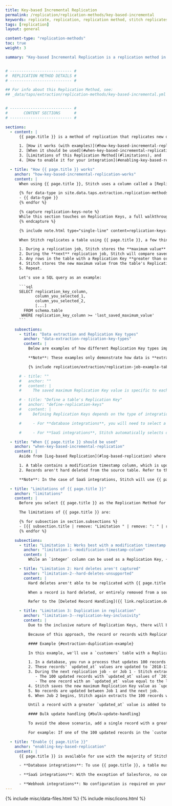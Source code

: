 ```yaml
---
title: Key-based Incremental Replication
permalink: /replication/replication-methods/key-based-incremental
keywords: replicate, replication, replication method, stitch replicates data
tags: [replication]
layout: general

content-type: "replication-methods"
toc: true
weight: 3

summary: "Key-based Incremental Replication is a replication method in which Stitch identifies new and updated data using a column called a Replication Key. This guide contains an overview of how Key-based Incremental Replication works, when it should be used, its limitations, and how to enable it for an integration."


# --------------------------- #
#  REPLICATION METHOD DETAILS #
# --------------------------- #

## For info about this Replication Method, see:
## _data/taps/extraction/replication-methods/key-based-incremental.yml


# --------------------------- #
#       CONTENT SECTIONS      #
# --------------------------- #

sections:
  - content: |
      {{ page.title }} is a method of replication that replicates new or updated data from a data source. In this guide, we'll cover:

      1. [How it works (with examples)](#how-key-based-incremental-replication-works),
      2. [When it should be used](#when-key-based-incremental-replication),
      3. [Limitations of this Replication Method](#limitations), and
      4. [How to enable it for your integration](#enabling-key-based-replication)

  - title: "How {{ page.title }} works"
    anchor: "how-key-based-incremental-replication-works"
    content: |
      When using {{ page.title }}, Stitch uses a column called a [Replication Key]({{ link.replication.rep-keys | prepend: site.baseurl }}) to identify new and updated data in a table for replication. A Replication Key is a column that exists in a source table, and must be on of the following data types:

      {% for data-type in site.data.taps.extraction.replication-methods.key-based-incremental.allowed-data-types %}
      - {{ data-type }}
      {% endfor %}

      {% capture replication-keys-note %}
      While this section touches on Replication Keys, a full walkthrough is outside the scope of this guide. Refer to the [Replication Keys]({{ link.replication.rep-keys | prepend: site.baseurl }}) documentation to learn about Replication Key requirements and how to select appropriate Replication Key columns.
      {% endcapture %}

      {% include note.html type="single-line" content=replication-keys-note %}

      When Stitch replicates a table using {{ page.title }}, a few things will happen:

      1. During a replication job, Stitch stores the **maximum value** of a table's Replication Key column.
      2. During the **next** replication job, Stitch will compare saved value from the previous job to Replication Key column values in the source.
      3. Any rows in the table with a Replication Key **greater than or equal to the stored value** are replicated.
      4. Stitch stores the new maximum value from the table's Replication Key column.
      5. Repeat.

      Let's use a SQL query as an example:

      ```sql
      SELECT replication_key_column,
             column_you_selected_1,
             column_you_selected_2,
             [...]
        FROM schema.table
       WHERE replication_key_column >= 'last_saved_maximum_value'
      ```

    subsections:
      - title: "Data extraction and Replication Key types"
        anchor: "data-extraction-replication-key-types"
        content: |
          Below are examples of how different Replication Key types impact the data extracted using {{ page.title }}.

          **Note**: These examples only demonstrate how data is **extracted** from a data source, not how it will be loaded into your destination.

          {% include replication/extraction/replication-job-example-tabs.html replication-method="key-based-incremental" %}

      # - title: ""
      #   anchor: ""
      #   content: |
      #     The saved maximum Replication Key value is specific to each table that uses {{ page.title }}. This means that a saved Replication Key value isn't used to extract data from multiple tables in a job

      # - title: "Define a table's Replication Key"
      #   anchor: "define-replication-keys"
      #   content: |
      #     Defining Replication Keys depends on the type of integration:

      #     - For **database integrations**, you will need to select a Replication Key for the table when you set it to replicate. Refer to the [Replication Keys guide]({{ link.replication.rep-keys | prepend: site.baseurl }}) for useful tips for selecting a Replication Key.

      #     - For **SaaS integrations**, Stitch automatically selects default Replication Keys. These cannot be changed.

  - title: "When {{ page.title }} should be used"
    anchor: "when-key-based-incremental-replication"
    content: |
      Aside from [Log-based Replication](#log-based-replication) where it's supported, {{ page.title }} is the most efficient method for replicating your data. If Log-based Replication is unavailable for your source, {{ page.title }} may be a good fit if:

      1. A table contains a modification timestamp column, which is updated when the record changes
      2. Records aren't hard deleted from the source table. Refer to the [Limitations section](#limitation-2--hard-deletes-unsupported) below for more info.

      **Note**: In the case of SaaS integrations, Stitch will use {{ page.title }} whenever possible. Refer to the **Schema** section of any [integration's documentation]({{ site.baseurl }}/integrations/saas) for the Replication Method and Replication Key(s) used by specific tables.

  - title: "Limitations of {{ page.title }}"
    anchor: "limitations"
    content: |
      Before you select {{ page.title }} as the Replication Method for a table, you should be aware of the limitations this method can have. Being aware of these limitations can help prevent data discrepancies and ensure your data is replicated in the most efficient manner possible.

      The limitations of {{ page.title }} are:

      {% for subsection in section.subsections %}
      - [{{ subsection.title | remove: "Limitation " | remove: ": " | remove:"1" | remove: "2" | remove: "3" | remove: "4" | remove: "5" | remove: "6" }}](#{{ subsection.anchor }})
      {% endfor %}

    subsections:
      - title: "Limitation 1: Works best with a modification timestamp column"
        anchor: "limitation-1--modification-timestamp-column"
        content: |
          While an `integer` column can be used as a Replication Key, {{ page.title }} functions best with a modification timestamp Replication Key. Unlike an auto-incrementing integer, a modification timestamp allows Stitch to identify both new and updated records for replication.

      - title: "Limitation 2: Hard deletes aren't captured"
        anchor: "limitation-2--hard-deletes-unsupported"
        content: |
          Hard deletes aren't able to be replicated with {{ page.title }}. This is due to the usage of Replication Keys to identify data for replication.

          When a record is hard deleted, or entirely removed from a source, its Replication Key value is also removed. Without a Replication Key value to check, Stitch can’t identify the change and update the record in the destination. This means that the record will remain in the destination.

          Refer to the [Deleted Record Handling]({{ link.replication.deleted-records | prepend: site.baseurl }}) guide for a more detailed explanation and examples.

      - title: "Limitation 3: Duplication in replication"
        anchor: "limitation-3--replication-key-inclusivity"
        content: |
          Due to the inclusive nature of Replication Keys, there will be some duplication during the extraction process. This is because Stitch checks for values that are greater than **or equal to** the last saved maximum Replication Key value.

          Because of this approach, the record or records with Replication Key values equal to the maximum value will be selected for extraction during subsequent jobs. Most of the time, the number of re-replicated rows will be small. If, however, a bulk update occurs and a large number of records all have the same Replication Key value, you could see a high amount of rows being replicated during every replication job until a greater Replication Key value is detected.

          #### Example {#extraction-duplication-example}

          In this example, we'll use a `customers` table with a Replication Key column named `updated_at`.

          1. In a database, you run a process that updates 100 records in the `customers` table.
          2. These records' `updated_at` values are updated to `2018-11-01 00:00:00`.
          3. During the next replication job - or Job 1 - Stitch extracts 101 records from the source `customers` table:
             - The 100 updated records with `updated_at` values of `2018-11-01 00:00:00`, and
             - The one record with an `updated_at` value equal to the last saved maximum value from the previous replication job.
          4. Stitch saves the new maximum Replication Key value as `updated_at: 2018-11-01 00:00:00`.
          5. No records are updated between Job 1 and the next job.
          6. When Job 2 begins, Stitch again extracts the 100 records with `updated_at: 2018-11-01 00:00:00` because their Replication Key values are **equal to** the last saved maximum value.

          Until a record with a greater `updated_at` value is added to the `customers` table, Stitch will continue to extract all records with `updated_at: 2018-11-01 00:00:00` values.

          #### Bulk update handling {#bulk-update-handling}

          To avoid the above scenario, add a single record with a greater Replication Key value at the end of a bulk update. This will ensure that the maximum Replication Key value Stitch saves will only be equal to one record instead of many.

          For example: If one of the 100 updated records in the `customers` table had had an `updated_at` value of `2018-11-01 00:00:01`, Stitch would have saved this as the maximum Replication Key value. Then, during Job 2, only one record - instead of 100 - would have been re-replicated.

  - title: "Enable {{ page.title }}"
    anchor: "enabling-key-based-replication"
    content: |
      {{ page.title }} is available for use with the majority of Stitch integrations. Depending on the type of integration, enabling this Replication Method will vary:

      - **Database integrations**: To use {{ page.title }}, a table must contain a column suitable for use as a [Replication Key]({{ link.replication.rep-keys | prepend: site.baseurl }}). **Note**: For MongoDB integrations, there are additional considerations for Replication Keys. Refer to the [MongoDB Replication Keys]({{ link.replication.mongo-rep-keys | prepend: site.baseurl }}) guide for more info.

      - **SaaS integrations**: With the exception of Salesforce, no configuration is required on your part. Replication Methods are pre-defined for every table set to replicate. Stitch will use {{ page.title }} whenever possible to ensure your data is replicated accurately and efficiently.

      - **Webhook integrations**: No configuration is required on your part. As webhook data is sent to Stitch in real-time, only new records are ever replicated from a webhook source. This can be thought of as using {{ page.title }} with a Replication Key of `created_at`.
---
```

{% include misc/data-files.html %}
{% include misc/icons.html %}